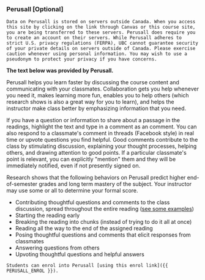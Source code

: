 ### Perusall [Optional]

```{warning}
Data on Perusall is stored on servers outside Canada. When you access this site by clicking on the link through Canvas or this course site, you are being transferred to these servers. Perusall does require you to create an account on their servers. While Perusall adheres to strict U.S. privacy regulations (FERPA), UBC cannot guarantee security of your private details on servers outside of Canada. Please exercise caution whenever using personal information. You may wish to use a pseudonym to protect your privacy if you have concerns.
```

**The text below was provided by Perusall.**

Perusall helps you learn faster by discussing the course content and communicating with your classmates. Collaboration gets you help whenever you need it, makes learning more fun, enables you to help others (which research shows is also a great way for you to learn), and helps the instructor make class better by emphasizing information that you need.

If you have a question or information to share about a passage in the readings, highlight the text and type in a comment as an comment. You can also respond to a classmate's comment in threads (Facebook style) in real time or upvote questions you find helpful. Good comments contribute to the class by stimulating discussion, explaining your thought processes, helping others, and drawing attention to good points. If a particular classmate's point is relevant, you can explicitly "mention" them and they will be immediately notified, even if not presently signed on.

Research shows that the following behaviors on Perusall predict higher end-of-semester grades and long term mastery of the subject. Your instructor may use some or all to determine your formal score.

- Contributing thoughtful questions and comments to the class discussion, spread throughout the entire reading ([see some examples](https://support.perusall.com/hc/en-us/sections/16176743952919))
- Starting the reading early
- Breaking the reading into chunks (instead of trying to do it all at once)
- Reading all the way to the end of the assigned reading
- Posing thoughtful questions and comments that elicit responses from classmates
- Answering questions from others
- Upvoting thoughtful questions and helpful answers

```{note}
Students can enrol into Perusall [using this enrol link]({{ PERUSALL_ENROL }}).
```